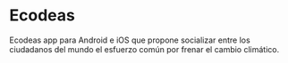 # Ecodeas
Ecodeas app para Android e iOS que propone socializar entre los ciudadanos del mundo el esfuerzo común por frenar el cambio climático.
